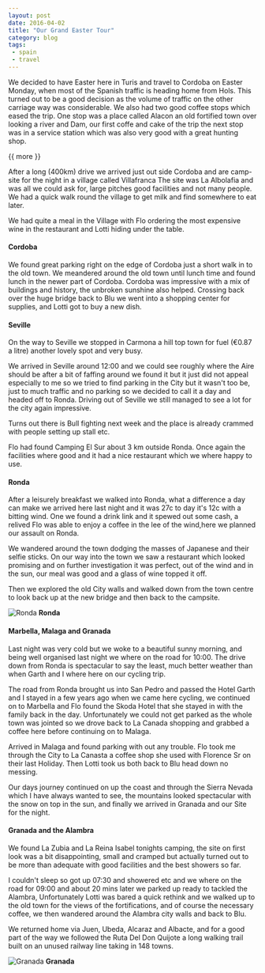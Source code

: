 ```yaml
---
layout: post
date: 2016-04-02
title: "Our Grand Easter Tour"
category: blog
tags:
 - spain
 - travel
---
```


<!--start excerpt-->
We decided to have Easter here in Turis and travel to Cordoba on Easter Monday, when most of the Spanish traffic is heading home from Hols. This turned out to be a good decision as the volume of traffic on the other carriage way was considerable. We also had two good coffee stops which eased the trip. One stop was a place called Alacon an old fortified town over looking a river and Dam, our first coffe and cake of the trip the next stop was in a service station which was also very good with a great hunting shop.


{{ more }}

After a long (400km) drive we arrived just out side Cordoba and are camp-site for the night in a village called Villafranca The site was La Albolafia and was all we could ask for, large pitches good facilities and not many people. We had a quick walk round the village to get milk and find somewhere to eat later.

We had quite a meal in the Village with Flo ordering the most expensive wine in the restaurant and Lotti hiding under the table.

#### Cordoba ####

We found great parking right on the edge of Cordoba just a short walk in to the old town. We meandered around the old town until lunch time and found lunch in the newer part of Cordoba. Cordoba was impressive with a mix of buildings and history, the unbroken sunshine also helped. Crossing back over the huge bridge back to Blu we went into a shopping center for supplies, and Lotti got to buy a new dish.

#### Seville ####

On the way to Seville we stopped in Carmona a hill top town for fuel (€0.87 a litre) another lovely spot and very busy.

We arrived in Seville around 12:00 and we could see roughly where the Aire should be after a bit of faffing around we found it but it just did not appeal especially to me so we tried to find parking in the City but it wasn't too be, just to much traffic and no parking so we decided to call it a day and headed off to Ronda. Driving out of Seville we still managed to see a lot for the city again impressive.

Turns out there is Bull fighting next week and the place is already crammed with people setting up stall etc. 

Flo had found Camping El Sur about 3 km outside Ronda. Once again the facilities where good and it had a nice restaurant which we where happy to use.

#### Ronda ####

After a leisurely breakfast we walked into Ronda, what a difference a day can make we arrived here last night and it was 27c to day it's 12c with a bitting wind. One we found a drink link and it spewed out some cash, a relived Flo was able to enjoy a coffee in the lee of the wind,here we planned our assault on Ronda.

We wandered around the town dodging the masses of Japanese and their selfie sticks. On our way into the town we saw a restaurant which looked promising and on further investigation it was perfect, out of the wind and in the sun, our meal was good and a glass of wine topped it off.

Then we explored the old City walls and walked down from the town centre to look back up at the new bridge and then back to the campsite.

![Ronda](/images/2016/2016-04-02-easter-tour-1.jpg)
**Ronda**

#### Marbella, Malaga and Granada ####

Last night was very cold but we woke to a beautiful sunny morning, and being well organised last night we where on the road for 10:00. The drive down from Ronda is spectacular to say the least, much better weather than when Garth and I where here on our cycling trip.

The road from Ronda brought us into San Pedro and passed the Hotel Garth and I stayed in a few years ago when we came here cycling, we continued on to Marbella and Flo found the Skoda Hotel that she stayed in with the family back in the day. Unfortunately we could not get parked as the whole town was jointed so we drove back to La Canada shopping and grabbed a coffee here before continuing on to Malaga.

Arrived in Malaga and found parking with out any trouble. Flo took me through the City to La Canasta a coffee shop she used with Florence Sr on their last Holiday. Then Lotti took us both back to Blu head down no messing. 

Our days journey continued on up the coast and through the Sierra Nevada which I have always wanted to see, the mountains looked spectacular with the snow on top in the sun, and finally we arrived in Granada and our Site for the night.

#### Granada and the Alambra ####

We found La Zubia and La Reina Isabel tonights camping, the site on first look was a bit disappointing, small and cramped but actually turned out to be more than adequate with good facilities and the best showers so far.

I couldn't sleep so got up 07:30 and showered etc and we where on the road for 09:00 and about 20 mins later we parked up ready to tackled the Alambra, Unfortunately Lotti was bared a quick rethink and we walked up to the old town for the views of the fortifications, and of course the necessary coffee, we then wandered around the Alambra city walls and back to Blu. 

We returned home via Juen, Ubeda, Alcaraz and Albacte, and for a good part of the way we followed the Ruta Del Don Quijote a long walking trail built on an unused railway line taking in 148 towns.

![Granada](/images/2016/2016-04-02-easter-tour-2.jpg)
**Granada**
